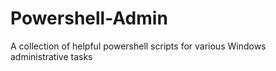 # Powershell-Admin
A collection of helpful powershell scripts for various Windows administrative tasks
